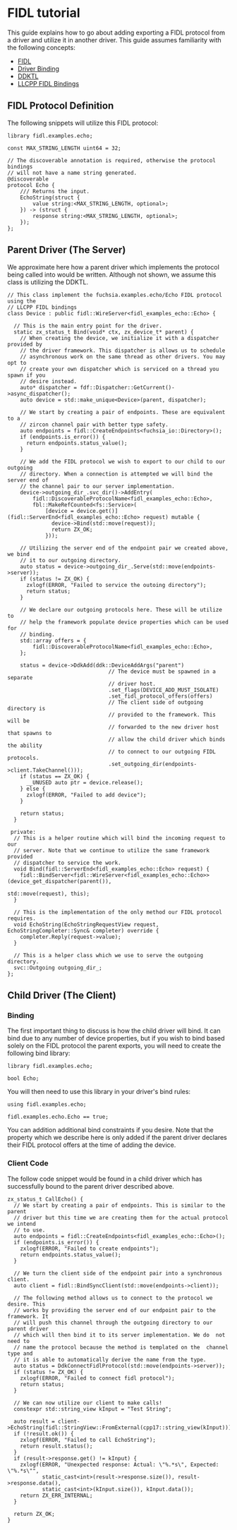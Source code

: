# FIDL tutorial

This guide explains how to go about adding exporting a FIDL protocol from a
driver and utilize it in another driver. This guide assumes familiarity with the
following concepts:

*   [FIDL](/docs/development/languages/fidl/README.md)
*   [Driver Binding](/docs/development/drivers/concepts/device_driver_model/driver-binding.md)
*   [DDKTL](/docs/development/drivers/concepts/driver_development/using-ddktl.md)
*   [LLCPP FIDL Bindings](/docs/development/languages/fidl/tutorials/llcpp/README.md)

## FIDL Protocol Definition

The following snippets will utilize this FIDL protocol:

```
library fidl.examples.echo;

const MAX_STRING_LENGTH uint64 = 32;

// The discoverable annotation is required, otherwise the protocol bindings
// will not have a name string generated.
@discoverable
protocol Echo {
    /// Returns the input.
    EchoString(struct {
        value string:<MAX_STRING_LENGTH, optional>;
    }) -> (struct {
        response string:<MAX_STRING_LENGTH, optional>;
    });
};
```

## Parent Driver (The Server)

We approximate here how a parent driver which implements the protocol being
called into would be written. Although not shown, we assume this class is
utilizing the DDKTL.

```
// This class implement the fuchsia.examples.echo/Echo FIDL protocol using the
// LLCPP FIDL bindings
class Device : public fidl::WireServer<fidl_examples_echo::Echo> {

  // This is the main entry point for the driver.
  static zx_status_t Bind(void* ctx, zx_device_t* parent) {
    // When creating the device, we initialize it with a dispatcher provided by
    // the driver framework. This dispatcher is allows us to schedule
    // asynchronous work on the same thread as other drivers. You may opt to
    // create your own dispatcher which is serviced on a thread you spawn if you
    // desire instead.
    auto* dispatcher = fdf::Dispatcher::GetCurrent()->async_dispatcher();
    auto device = std::make_unique<Device>(parent, dispatcher);

    // We start by creating a pair of endpoints. These are equivalent to a
    // zircon channel pair with better type safety.
    auto endpoints = fidl::CreateEndpoints<fuchsia_io::Directory>();
    if (endpoints.is_error()) {
      return endpoints.status_value();
    }

    // We add the FIDL protocol we wish to export to our child to our outgoing
    // directory. When a connection is attempted we will bind the server end of
    // the channel pair to our server implementation.
    device->outgoing_dir_.svc_dir()->AddEntry(
        fidl::DiscoverableProtocolName<fidl_examples_echo::Echo>,
        fbl::MakeRefCounted<fs::Service>(
            [device = device.get()](fidl::ServerEnd<fidl_examples_echo::Echo> request) mutable {
              device->Bind(std::move(request));
              return ZX_OK;
            }));

    // Utilizing the server end of the endpoint pair we created above, we bind
    // it to our outgoing directory.
    auto status = device->outgoing_dir_.Serve(std::move(endpoints->server));
    if (status != ZX_OK) {
      zxlogf(ERROR, "Failed to service the outoing directory");
      return status;
    }

    // We declare our outgoing protocols here. These will be utilize to
    // help the framework populate device properties which can be used for
    // binding.
    std::array offers = {
        fidl::DiscoverableProtocolName<fidl_examples_echo::Echo>,
    };

    status = device->DdkAdd(ddk::DeviceAddArgs("parent")
                                // The device must be spawned in a separate
                                // driver host.
                                .set_flags(DEVICE_ADD_MUST_ISOLATE)
                                .set_fidl_protocol_offers(offers)
                                // The client side of outgoing directory is
                                // provided to the framework. This will be
                                // forwarded to the new driver host that spawns to
                                // allow the child driver which binds the ability
                                // to connect to our outgoing FIDL protocols.
                                .set_outgoing_dir(endpoints->client.TakeChannel()));
    if (status == ZX_OK) {
      __UNUSED auto ptr = device.release();
    } else {
      zxlogf(ERROR, "Failed to add device");
    }

    return status;
  }

 private:
  // This is a helper routine which will bind the incoming request to our
  // server. Note that we continue to utilize the same framework provided
  // dispatcher to service the work.
  void Bind(fidl::ServerEnd<fidl_examples_echo::Echo> request) {
    fidl::BindServer<fidl::WireServer<fidl_examples_echo::Echo>>(device_get_dispatcher(parent()),
                                                                 std::move(request), this);
  }

  // This is the implementation of the only method our FIDL protocol requires.
  void EchoString(EchoStringRequestView request, EchoStringCompleter::Sync& completer) override {
    completer.Reply(request->value);
  }

  // This is a helper class which we use to serve the outgoing directory.
  svc::Outgoing outgoing_dir_;
};
```

## Child Driver (The Client)

### Binding

The first important thing to discuss is how the child driver will bind. It can
bind due to any number of device properties, but if you wish to bind based
solely on the FIDL protocol the parent exports, you will need to create the
following bind library:

```
library fidl.examples.echo;

bool Echo;
```

You will then need to use this library in your driver's bind rules:

```
using fidl.examples.echo;

fidl.examples.echo.Echo == true;
```

You can addition additional bind constraints if you desire. Note that the
property which we describe here is only added if the parent driver declares
their FIDL protocol offers at the time of adding the device.

### Client Code

The follow code snippet would be found in a child driver which has successfully
bound to the parent driver described above.

```
zx_status_t CallEcho() {
  // We start by creating a pair of endpoints. This is similar to the parent
  // driver but this time we are creating them for the actual protocol we intend
  // to use.
  auto endpoints = fidl::CreateEndpoints<fidl_examples_echo::Echo>();
  if (endpoints.is_error()) {
    zxlogf(ERROR, "Failed to create endpoints");
    return endpoints.status_value();
  }

  // We turn the client side of the endpoint pair into a synchronous client.
  auto client = fidl::BindSyncClient(std::move(endpoints->client));

  // The following method allows us to connect to the protocol we desire. This
  // works by providing the server end of our endpoint pair to the framework. It
  // will push this channel through the outgoing directory to our parent driver
  // which will then bind it to its server implementation. We do  not need to
  // name the protocol because the method is templated on the  channel type and
  // it is able to automatically derive the name from the type.
  auto status = DdkConnectFidlProtocol(std::move(endpoints->server));
  if (status != ZX_OK) {
    zxlogf(ERROR, "Failed to connect fidl protocol");
    return status;
  }

  // We can now utilize our client to make calls!
  constexpr std::string_view kInput = "Test String";

  auto result = client->EchoString(fidl::StringView::FromExternal(cpp17::string_view(kInput)));
  if (!result.ok()) {
    zxlogf(ERROR, "Failed to call EchoString");
    return result.status();
  }
  if (result->response.get() != kInput) {
    zxlogf(ERROR, "Unexpected response: Actual: \"%.*s\", Expected: \"%.*s\"",
           static_cast<int>(result->response.size()), result->response.data(),
           static_cast<int>(kInput.size()), kInput.data());
    return ZX_ERR_INTERNAL;
  }

  return ZX_OK;
}
```

